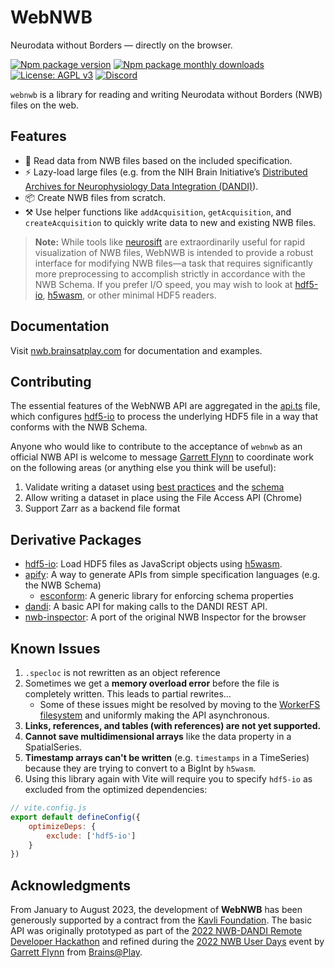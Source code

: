 # WebNWB
Neurodata without Borders — directly on the browser.

[![Npm package version](https://badgen.net/npm/v/webnwb)](https://npmjs.com/package/webnwb)
[![Npm package monthly downloads](https://badgen.net/npm/dm/webnwb)](https://npmjs.ccom/package/webnwb)
[![License: AGPL v3](https://img.shields.io/badge/license-AGPL_v3-blue.svg)](https://www.gnu.org/licenses/agpl-3.0)
[![Discord](https://img.shields.io/badge/community-discord-7289da.svg?sanitize=true)](https://discord.gg/CDxskSh9ZB)

`webnwb` is a library for reading and writing Neurodata without Borders (NWB) files on the web.

## Features
- 🔬 Read data from NWB files based on the included specification.
- ⚡ Lazy-load large files (e.g. from the NIH Brain Initiative’s [Distributed Archives for Neurophysiology Data Integration (DANDI)](https://gui.dandiarchive.org/#/)).
- 📦 Create NWB files from scratch.
- ⚒️ Use helper functions like `addAcquisition`, `getAcquisition`, and `createAcquisition` to quickly write data to new and existing NWB files.

> **Note:** While tools like [neurosift] are extraordinarily useful for rapid visualization of NWB files, WebNWB is intended to provide a robust interface for modifying NWB files—a task that requires significantly more preprocessing to accomplish strictly in accordance with the NWB Schema. If you prefer I/O speed, you may wish to look at [hdf5-io], [h5wasm], or other minimal HDF5 readers.

## Documentation
Visit [nwb.brainsatplay.com](https://nwb.brainsatplay.com) for documentation and examples.

## Contributing
The essential features of the WebNWB API are aggregated in the [api.ts](./src/api.ts) file, which configures [hdf5-io] to process the underlying HDF5 file in a way that conforms with the NWB Schema.

Anyone who would like to contribute to the acceptance of `webnwb` as an official NWB API is welcome to message [Garrett Flynn](mailto:garrettmflynn@gmail) to coordinate work on the following areas (or anything else you think will be useful):

1. Validate writing a dataset using [best practices](https://www.nwb.org/best-practices/) and the [schema](https://nwb-schema.readthedocs.io/en/latest/format_description.html#nwbcontainer-nwbdata-nwbdatainterface-base-neurodata-types-for-containers-and-datasets)
2. Allow writing a dataset in place using the File Access API (Chrome)
3. Support Zarr as a backend file format

## Derivative Packages
- [hdf5-io]: Load HDF5 files as JavaScript objects using [h5wasm].
- [apify](./packages/apify/index.ts): A way to generate APIs from simple specification languages (e.g. the NWB Schema)
    - [esconform](https://github.com/garrettmflynn/esconform): A generic library for enforcing schema properties
- [dandi](./packages/dandi/index.ts): A basic API for making calls to the DANDI REST API.
- [nwb-inspector](./packages/nwbinspector/README.md): A port of the original NWB Inspector for the browser

## Known Issues
1. `.specloc` is not rewritten as an object reference
2. Sometimes we get a **memory overload error** before the file is completely written. This leads to partial rewrites...
    - Some of these issues might be resolved by moving to the [WorkerFS filesystem](https://github.com/usnistgov/h5wasm/issues/40#issuecomment-1336314071) and uniformly making the API asynchronous.
3. **Links, references, and tables (with references) are not yet supported.**
4. **Cannot save multidimensional arrays** like the data property in a SpatialSeries.
5. **Timestamp arrays can't be written** (e.g. `timestamps` in a TimeSeries) because they are trying to convert to a BigInt by `h5wasm`.
6. Using this library again with Vite will require you to specify `hdf5-io` as excluded from the optimized dependencies: 
```javascript
// vite.config.js
export default defineConfig({
    optimizeDeps: {
        exclude: ['hdf5-io']
    }
})
```

## Acknowledgments
From January to August 2023, the development of **WebNWB** has been generously supported by a contract from the [Kavli Foundation](https://kavlifoundation.org/). The basic API was originally prototyped as part of the [2022 NWB-DANDI Remote Developer Hackathon](https://neurodatawithoutborders.github.io/nwb_hackathons/HCK12_2022_Remote/) and refined during the [2022 NWB User Days](https://neurodatawithoutborders.github.io/nwb_hackathons/HCK13_2022_Janelia/) event by [Garrett Flynn](https://github.com/garrettmflynn) from [Brains@Play](https://github.com/brainsatplay).


[hdf5-io]: https://github.com/garrettmflynn/hdf5-io

[h5wasm]: https://github.com/usnistgov/h5wasm

[neurosift]: https://github.com/flatironinstitute/neurosift